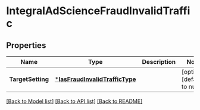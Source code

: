 # IntegralAdScienceFraudInvalidTraffic

## Properties
Name | Type | Description | Notes
------------ | ------------- | ------------- | -------------
**TargetSetting** | [***IasFraudInvalidTrafficType**](IASFraudInvalidTrafficType.md) |  | [optional] [default to null]

[[Back to Model list]](../README.md#documentation-for-models) [[Back to API list]](../README.md#documentation-for-api-endpoints) [[Back to README]](../README.md)

